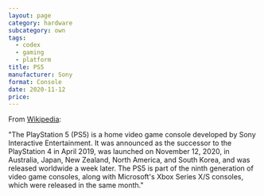```yaml
---
layout: page
category: hardware
subcategory: own
tags:
  - codex
  - gaming
  - platform
title: PS5
manufacturer: Sony
format: Console
date: 2020-11-12
price:
---
```


From [Wikipedia](https://en.wikipedia.org/wiki/PlayStation_5):

"The PlayStation 5 (PS5) is a home video game console developed by Sony Interactive Entertainment. It was announced as the successor to the PlayStation 4 in April 2019, was launched on November 12, 2020, in Australia, Japan, New Zealand, North America, and South Korea, and was released worldwide a week later. The PS5 is part of the ninth generation of video game consoles, along with Microsoft's Xbox Series X/S consoles, which were released in the same month."
